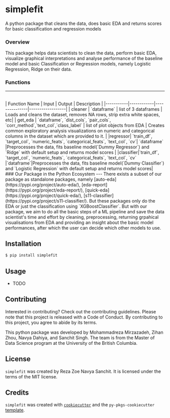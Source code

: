 # simplefit

A python package that cleans the data, does basic EDA and returns scores for basic classification and regression models
<br>

### Overview
This package helps data scientists to clean the data, perform basic EDA, visualize graphical interpretations and analyse performance of the baseline model and basic Classification or Regression models, namely Logistic Regression, Ridge on their data.
<br>

### Functions
---
<br>
| Function Name | Input | Output | Description |
|-----------|------------|---------------|------------------|
| cleaner   | `dataframe`  |  list of 3 dataframes | Loads and cleans the dataset, removes NA rows, strip extra white spaces, etc|
| get_eda | `dataframe`, `dist_cols`, `pair_cols`, `corr_method`,`text_col`,`class_label` | list of plot objects from EDA | Creates common exploratory analysis visualizations on numeric and categorical columns in the dataset which are provided to it. |
|regressor| `train_df`, `target_col`, `numeric_feats`, `categorical_feats`, `text_col`, `cv`| `dataframe` |Preprocesses the data, fits baseline model(`Dummy Regressor`) and `Ridge` with default setup and returns model scores  |
|classifier|`train_df`, `target_col`, `numeric_feats`, `categorical_feats`, `text_col`, `cv` |`dataframe`|Preprocesses the data, fits baseline model(`Dummy Classifier`) and `Logistic Regression` with default setup and returns model scores|

<br>
### Our Package in the Python Ecosystem
---
There exists a subset of our package as standalone packages, namely [auto-eda](https://pypi.org/project/auto-eda/), [eda-report](https://pypi.org/project/eda-report/), [quick-eda](https://pypi.org/project/quick-eda/), [s11-classifier](https://pypi.org/project/s11-classifier/). But these packages only do the EDA or just the classification using `XGBoostClassifier`. But with our package, we aim to do all the basic steps of a ML pipeline and save the data scientist's time and effort by cleaning, preprocessing, returning grpahical visualisations from EDA and providing an insight about the basic model performances, after which the user can decide which other models to use.


## Installation

```bash
$ pip install simplefit
```

## Usage

- TODO

## Contributing

Interested in contributing? Check out the contributing guidelines. Please note that this project is released with a Code of Conduct. By contributing to this project, you agree to abide by its terms.

This python package was developed by Mohammadreza Mirzazadeh, Zihan Zhou, Navya Dahiya, and Sanchit Singh. The team is from the Master of Data Science program at the University of the British Columbia.

## License

`simplefit` was created by Reza Zoe Navya Sanchit. It is licensed under the terms of the MIT license.

## Credits

`simplefit` was created with [`cookiecutter`](https://cookiecutter.readthedocs.io/en/latest/) and the `py-pkgs-cookiecutter` [template](https://github.com/py-pkgs/py-pkgs-cookiecutter).
